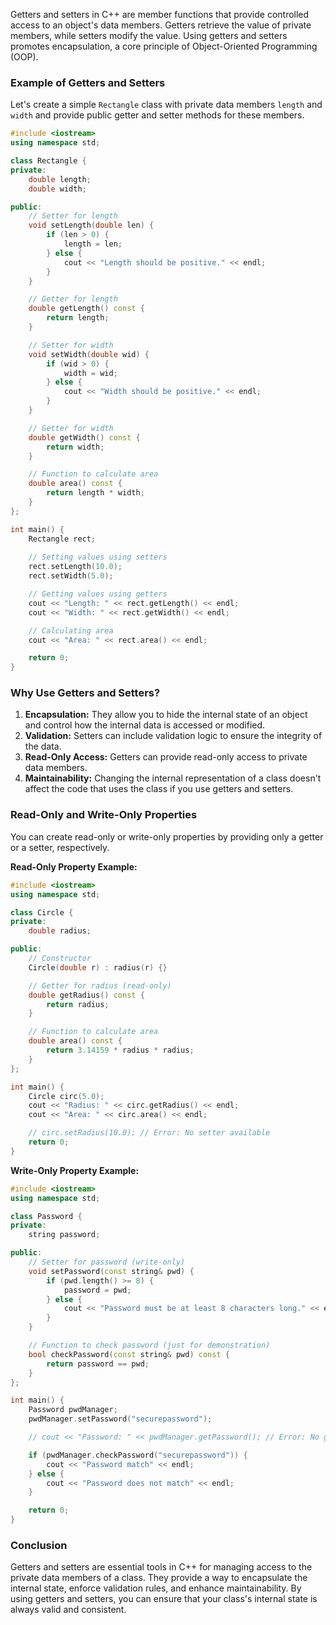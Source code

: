 Getters and setters in C++ are member functions that provide controlled access to an object's data members. Getters retrieve the value of private members, while setters modify the value. Using getters and setters promotes encapsulation, a core principle of Object-Oriented Programming (OOP).

### Example of Getters and Setters

Let's create a simple `Rectangle` class with private data members `length` and `width` and provide public getter and setter methods for these members.

```cpp
#include <iostream>
using namespace std;

class Rectangle {
private:
    double length;
    double width;

public:
    // Setter for length
    void setLength(double len) {
        if (len > 0) {
            length = len;
        } else {
            cout << "Length should be positive." << endl;
        }
    }

    // Getter for length
    double getLength() const {
        return length;
    }

    // Setter for width
    void setWidth(double wid) {
        if (wid > 0) {
            width = wid;
        } else {
            cout << "Width should be positive." << endl;
        }
    }

    // Getter for width
    double getWidth() const {
        return width;
    }

    // Function to calculate area
    double area() const {
        return length * width;
    }
};

int main() {
    Rectangle rect;
    
    // Setting values using setters
    rect.setLength(10.0);
    rect.setWidth(5.0);

    // Getting values using getters
    cout << "Length: " << rect.getLength() << endl;
    cout << "Width: " << rect.getWidth() << endl;

    // Calculating area
    cout << "Area: " << rect.area() << endl;

    return 0;
}
```

### Why Use Getters and Setters?

1. **Encapsulation:** They allow you to hide the internal state of an object and control how the internal data is accessed or modified.
2. **Validation:** Setters can include validation logic to ensure the integrity of the data.
3. **Read-Only Access:** Getters can provide read-only access to private data members.
4. **Maintainability:** Changing the internal representation of a class doesn't affect the code that uses the class if you use getters and setters.

### Read-Only and Write-Only Properties

You can create read-only or write-only properties by providing only a getter or a setter, respectively.

**Read-Only Property Example:**

```cpp
#include <iostream>
using namespace std;

class Circle {
private:
    double radius;

public:
    // Constructor
    Circle(double r) : radius(r) {}

    // Getter for radius (read-only)
    double getRadius() const {
        return radius;
    }

    // Function to calculate area
    double area() const {
        return 3.14159 * radius * radius;
    }
};

int main() {
    Circle circ(5.0);
    cout << "Radius: " << circ.getRadius() << endl;
    cout << "Area: " << circ.area() << endl;

    // circ.setRadius(10.0); // Error: No setter available
    return 0;
}
```

**Write-Only Property Example:**

```cpp
#include <iostream>
using namespace std;

class Password {
private:
    string password;

public:
    // Setter for password (write-only)
    void setPassword(const string& pwd) {
        if (pwd.length() >= 8) {
            password = pwd;
        } else {
            cout << "Password must be at least 8 characters long." << endl;
        }
    }

    // Function to check password (just for demonstration)
    bool checkPassword(const string& pwd) const {
        return password == pwd;
    }
};

int main() {
    Password pwdManager;
    pwdManager.setPassword("securepassword");

    // cout << "Password: " << pwdManager.getPassword(); // Error: No getter available

    if (pwdManager.checkPassword("securepassword")) {
        cout << "Password match" << endl;
    } else {
        cout << "Password does not match" << endl;
    }

    return 0;
}
```

### Conclusion

Getters and setters are essential tools in C++ for managing access to the private data members of a class. They provide a way to encapsulate the internal state, enforce validation rules, and enhance maintainability. By using getters and setters, you can ensure that your class's internal state is always valid and consistent.